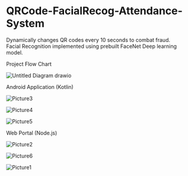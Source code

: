 # QRCode-FacialRecog-Attendance-System
Dynamically changes QR codes every 10 seconds to combat fraud.  
Facial Recognition implemented using prebuilt FaceNet Deep learning model.  
  
Project Flow Chart  
  
![Untitled Diagram drawio](https://user-images.githubusercontent.com/51827238/234007223-90fadca4-7d3a-4be9-88b8-7f1abdcd330f.png)

Android Application (Kotlin)  
  
![Picture3](https://user-images.githubusercontent.com/51827238/234006667-b8d17974-bbe9-4ee3-aede-b468c8f53dd0.png)

![Picture4](https://user-images.githubusercontent.com/51827238/234006687-38e79826-efb4-405d-b2c8-2db7c5fb1bdc.jpg)  

![Picture5](https://user-images.githubusercontent.com/51827238/234006703-b3f882bd-dad1-46a0-98e4-d67176259945.jpg)

Web Portal (Node.js)

![Picture2](https://user-images.githubusercontent.com/51827238/234006767-054131e7-c376-4d86-bde1-1ed5c31a615b.png)

![Picture6](https://user-images.githubusercontent.com/51827238/234006785-3868d432-4a19-416d-8d82-5196b97e1228.png)

![Picture1](https://user-images.githubusercontent.com/51827238/234006971-aaa787f1-4f68-4e4d-a6fa-ec74b2f0d57f.jpg)
